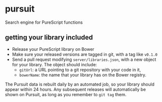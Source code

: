 pursuit
=======

Search engine for PureScript functions

getting your library included
-----------------------------

* Release your PureScript library on Bower
* Make sure your released versions are tagged in git, with a tag like `v0.1.0`
* Send a pull request modifying `server/libraries.json`, with a new object
  for your library. The object should include:
  * `gitUrl`: a URL pointing to a git repository with your code in it,
  * `bowerName`: the name that your library has on the Bower registry.

The Pursuit data is rebuilt daily by an automated job, so your library should
appear within 24 hours. Any subsequent releases will automatically be shown on
Pursuit, as long as you remember to `git tag` them.
